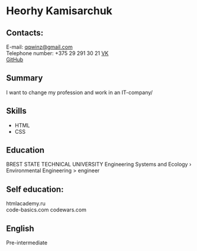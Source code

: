 # Heorhy Kamisarchuk

## Contacts:
E-mail: qqwinz@gmail.com  
Telephone number: +375 29 291 30 21
[VK](https://vk.com/qqwinz)  
[GitHub](http://github.com/qqwin)  


## Summary
I want to change my profession and work in an IT-company/

## Skills 
* HTML
* CSS

## Education
BREST STATE TECHNICAL UNIVERSITY  Engineering Systems and Ecology › Environmental Engineering > engineer

## Self education:
htmlacademy.ru  
code-basics.com
codewars.com

## English
Pre-intermediate
